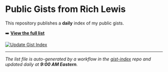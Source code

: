 # Public Gists from Rich Lewis

This repository publishes a **daily** index of my public gists.

➡️ **[View the full list](./Public-Gists-by-Rich-Lewis.md)**

[![Update Gist Index](https://github.com/RichLewis007/gist-index/actions/workflows/update-gist-index.yml/badge.svg)](https://github.com/RichLewis007/gist-index/actions/workflows/update-gist-index.yml)

---

_The list file is auto-generated by a workflow in the
[gist-index](https://github.com/RichLewis007/gist-index) repo and updated daily at **9:00 AM Eastern**._
